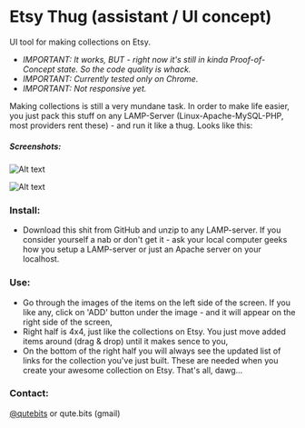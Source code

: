 Etsy Thug (assistant / UI concept)
====================================
UI tool for making collections on Etsy.

* _IMPORTANT: It works, BUT - right now it's still in kinda Proof-of-Concept state. So the code quality is whack._
* _IMPORTANT: Currently tested only on Chrome._
* _IMPORTANT: Not responsive yet._

Making collections is still a very mundane task. In order to make life easier, you just pack this stuff on any LAMP-Server (Linux-Apache-MySQL-PHP, most providers rent these) - and run it like a thug. Looks like this:

##### Screenshots:

![Alt text](https://raw.github.com/QuteBits/onScriptogram/master/img/08-01.jpg "Etsy Thug")

![Alt text](https://raw.github.com/QuteBits/onScriptogram/master/img/08-02.jpg "Etsy Thug")

### Install:
* Download this shit from GitHub and unzip to any LAMP-server. If you consider yourself a nab or don't get it - ask your local computer geeks how you setup a LAMP-server or just an Apache server on your localhost.

### Use:
* Go through the images of the items on the left side of the screen. If you like any, click on 'ADD' button under the image - and it will appear on the right side of the screen,
* Right half is 4x4, just like the collections on Etsy. You just move added items around (drag & drop) until it makes sence to you,
* On the bottom of the right half you will always see the updated list of links for the collection you've just built. These are needed when you create your awesome collection on Etsy. That's all, dawg...

### Contact:
<a href="https://twitter.com/qutebits">@qutebits</a> or qute.bits (gmail)
